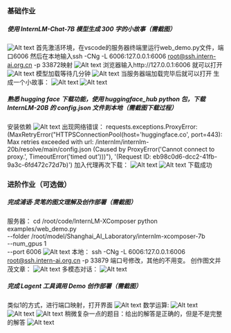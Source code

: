 ### 基础作业
##### 使用 InternLM-Chat-7B 模型生成 300 字的小故事（需截图）
![Alt text](image.png)
首先激活环境，在vscode的服务器终端里运行web_demo.py文件，端口6006
然后在本地输入ssh -CNg -L 6006:127.0.0.1:6006 root@ssh.intern-ai.org.cn -p 33872映射
![Alt text](image-1.png)
浏览器输入http://127.0.0.1:6006
就可以打开
![Alt text](image-2.png)
模型加载等待几分钟
![Alt text](image-3.png)
当服务器端加载完毕后就可以打开
生成一个小故事：
![Alt text](image-4.png)
![Alt text](image-5.png)
##### 熟悉 hugging face 下载功能，使用 huggingface_hub python 包，下载 InternLM-20B 的 config.json 文件到本地（需截图下载过程）
安装依赖
![Alt text](image-6.png)
出现网络错误：
requests.exceptions.ProxyError: (MaxRetryError("HTTPSConnectionPool(host='huggingface.co', port=443): Max retries exceeded with url: /internlm/internlm-20b/resolve/main/config.json (Caused by ProxyError('Cannot connect to proxy.', TimeoutError('timed out')))"), '(Request ID: eb98c0d6-dcc2-41fb-9a3c-6fd472c72d7b)')
加入代理再次下载：
![Alt text](image-15.png)
![Alt text](image-16.png)
下载成功

### 进阶作业（可选做）

##### 完成浦语·灵笔的图文理解及创作部署（需截图）
服务器：
cd /root/code/InternLM-XComposer
python examples/web_demo.py  \
    --folder /root/model/Shanghai_AI_Laboratory/internlm-xcomposer-7b \
    --num_gpus 1 \
    --port 6006
![Alt text](image-12.png)
本地：
ssh -CNg -L 6006:127.0.0.1:6006 root@ssh.intern-ai.org.cn -p 33879
端口号修改，其他的不用变。
创作图文并茂文章：
![Alt text](image-13.png)
多模态对话：
![Alt text](image-14.png)

##### 完成 Lagent 工具调用 Demo 创作部署（需截图）
类似1的方式，进行端口映射，打开界面
![Alt text](image-7.png)
数学运算:
![Alt text](image-8.png)
![Alt text](image-10.png)
![Alt text](image-11.png)
稍微复杂一点的题目：给出的解答是正确的，但是不是完整的解答
![Alt text](image-9.png)